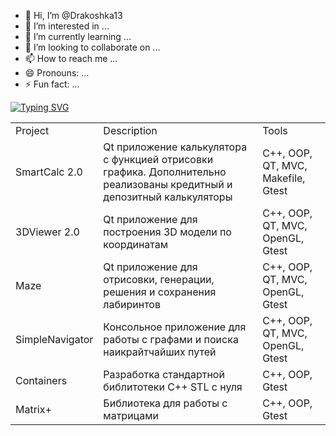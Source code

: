 - 👋 Hi, I’m @Drakoshka13
- 👀 I’m interested in ...
- 🌱 I’m currently learning ...
- 💞️ I’m looking to collaborate on ...
- 📫 How to reach me ...
- 😄 Pronouns: ...
- ⚡ Fun fact: ...

<!---
Drakoshka13/Drakoshka13 is a ✨ special ✨ repository because its `README.md` (this file) appears on your GitHub profile.
You can click the Preview link to take a look at your changes.
--->
<a href="https://git.io/typing-svg"><img src="https://readme-typing-svg.herokuapp.com?font=Fira+Code&pause=1000&random=false&width=435&lines=Student+of+School+21" alt="Typing SVG" /></a>

<table>
	<tbody>
		<tr>
			<td>Project </td>
			<td> Description</td>
			<td>Tools</td>
		</tr>
		<tr>
			<td>SmartCalc 2.0</td>
			<td>Qt приложение калькулятора с функцией отрисовки графика. Дополнительно реализованы кредитный и депозитный калькуляторы </td>
			<td> C++, OOP, QT, MVC, Makefile, Gtest</td>
		</tr>
		<tr>
			<td>3DViewer 2.0</td>
			<td>Qt приложение для построения  3D модели по координатам</td>
			<td> C++, OOP, QT, MVC, OpenGL, Gtest</td>
		</tr>
		<tr>
			<td>Maze</td>
			<td>Qt приложение для отрисовки, генерации, решения и сохранения лабиринтов</td>
			<td> C++, OOP, QT, MVC, OpenGL, Gtest</td>
		</tr>
		<tr>
			<td>SimpleNavigator</td>
			<td>Консольное приложение для работы с графами и поиска наикрайтчайших путей</td>
			<td> C++, OOP, QT, MVC, OpenGL, Gtest</td>
		</tr>
		<tr>
			<td>Containers</td>
			<td>Разработка стандартной библитотеки С++ STL с нуля</td>
			<td> C++, OOP, Gtest</td>
		</tr>
		<tr>
			<td>Matrix+</td>
			<td>Библиотека для работы с матрицами</td>
			<td> C++, OOP, Gtest</td>
		</tr>
	</tbody>
</table>
